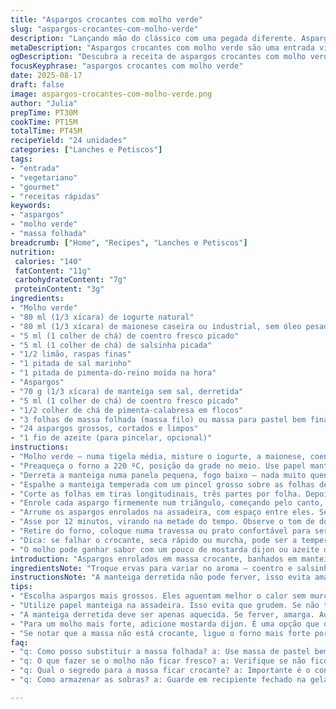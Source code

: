 ```yaml
---
title: "Aspargos crocantes com molho verde"
slug: "aspargos-crocantes-com-molho-verde"
description: "Lançando mão do clássico com uma pegada diferente. Aspargos embrulhados em massa folhada crocante, banhados em manteiga temperada com ervas frescas e pimenta, e um molho cremoso desenvolvido com iogurte natural e maionese, enriquecido com coentro e salsinha no lugar do estragão. Passo a passo adaptado para trazer uma textura mais leve e sabor vibrante. A química entre o crocante da massa e o frescor do molho é mais do que necessária para um petisco diferente, sem complicação. Ideal para aspargos mais grossos, que aguentam o calor forte sem murchar demais. Dá para sentir o perfume do limão e o toque sutil do picante enquanto assa. Sustenta muito bem com um vinho branco leve."
metaDescription: "Aspargos crocantes com molho verde são uma entrada vibrante que mistura crocância e frescor, perfeita para impressionar qualquer convidado."
ogDescription: "Descubra a receita de aspargos crocantes com molho verde que une texturas e sabores únicos, ideal para uma entrada sofisticada."
focusKeyphrase: "aspargos crocantes com molho verde"
date: 2025-08-17
draft: false
image: aspargos-crocantes-com-molho-verde.png
author: "Julia"
prepTime: PT30M
cookTime: PT15M
totalTime: PT45M
recipeYield: "24 unidades"
categories: ["Lanches e Petiscos"]
tags:
- "entrada"
- "vegetariano"
- "gourmet"
- "receitas rápidas"
keywords:
- "aspargos"
- "molho verde"
- "massa folhada"
breadcrumb: ["Home", "Recipes", "Lanches e Petiscos"]
nutrition: 
 calories: "140"
 fatContent: "11g"
 carbohydrateContent: "7g"
 proteinContent: "3g"
ingredients:
- "Molho verde"
- "80 ml (1/3 xícara) de iogurte natural"
- "80 ml (1/3 xícara) de maionese caseira ou industrial, sem óleo pesado"
- "5 ml (1 colher de chá) de coentro fresco picado"
- "5 ml (1 colher de chá) de salsinha picada"
- "1/2 limão, raspas finas"
- "1 pitada de sal marinho"
- "1 pitada de pimenta-do-reino moída na hora"
- "Aspargos"
- "70 g (1/3 xícara) de manteiga sem sal, derretida"
- "5 ml (1 colher de chá) de coentro fresco picado"
- "1/2 colher de chá de pimenta-calabresa em flocos"
- "3 folhas de massa folhada (massa filo) ou massa para pastel bem fina"
- "24 aspargos grossos, cortados e limpos"
- "1 fio de azeite (para pincelar, opcional)"
instructions:
- "Molho verde — numa tigela média, misture o iogurte, a maionese, coentro, salsinha e as raspas de limão. Tempere com sal e pimenta. Leve à geladeira até na hora de usar. Esse molho precisa descanso para apurar o sabor e ficar fresco, nada de pressa."
- "Preaqueça o forno a 220 ºC, posição da grade no meio. Use papel manteiga na assadeira para não grudar nada."
- "Derreta a manteiga numa panela pequena, fogo baixo — nada muito quente para não queimar. Junte o coentro e os flocos de pimenta, misture rápido e tire do fogo antes de evaporar o aroma."
- "Espalhe a manteiga temperada com um pincel grosso sobre as folhas de massa folhada, empilhadas, para criar uma camada uniforme e crocante. Se faltar manteiga, melhor a mais que a menos."
- "Corte as folhas em tiras longitudinais, três partes por folha. Depois cada tira em quatro quadrados, e cada quadrado ao meio, formando triângulos — no total 24 triângulos para as 24 aspargos."
- "Enrole cada aspargo firmemente num triângulo, começando pelo canto, com cuidado para cobrir o meio do aspargo, mas sem sufocar a ponta — assim o crocante fica na medida e o aspargo não amolece em excesso."
- "Arrume os aspargos enrolados na assadeira, com espaço entre eles. Se quiser, pincelar um pouco mais da manteiga temperada por cima — isso ajuda na cor dourada e aroma intenso."
- "Asse por 12 minutos, virando na metade do tempo. Observe o tom de dourado na massa; não pode queimar, mas tem que ficar crocante o suficiente para estalar na boca. O barulho do assar é sua melhor pista."
- "Retire do forno, coloque numa travessa ou prato confortável para servir e acompanhe com o molho verde frio. O contraste da massa quente e o molho gelado é um ponto chave. Se não tiver massa folhada, um substituto é a massa de pastel, embora fique menos delicado."
- "Dica: se falhar o crocante, seca rápido ou murcha, pode ser a temperatura do forno ou a umidade da massa. Pra salvar, deixe o forno mais forte por pedaços curtos, ligando e desligando para não queimar. E não deixe aspargos muito finos, senão cozinham demais."
- "O molho pode ganhar sabor com um pouco de mostarda dijon ou azeite de limão, se quiser sair do básico. Essa receita é brincadeira, exercício de texturas e aromas."
introduction: "Aspargos enrolados em massa crocante, banhados em manteiga com coentro e pimenta, acompanhados por um molho cremoso que mistura iogurte e maionese com ervas frescas. É uma entrada que junta textura e frescor de modo simples e impecável. A principal pegada aqui é controlar cada etapa para o aspargo ficar firme e a massa, crocante, sem cair na armadilha do ressecado. Já testei com ervas diferentes e a mistura com coentro fez toda a diferença, o frescor do molho eleva o prato. Perfeito para impressionar sem esforço e deixar um gostinho de quero mais. A mistura cítrica do limão na manteiga e no molho traz elegância natural. Nunca deixo de lembrar que massa fina não tolera pressa nem erro na temperatura."
ingredientsNote: "Troque ervas para variar no aroma — coentro e salsinha dão frescor diferente do típico dill e estragão. A massa filo é essencial para crocância, mas pastel fino pode entrar em última hora. Use manteiga sem sal para controlar o sal no prato. Pimenta calabresa substitui o pimentão vermelho em flocos para um toque mais quente e seco. O limão raspado não só aromatiza, também equilibra a gordura da manteiga. Se não tiver iogurte, creme de leite azedo é alternativa, embora altere a textura do molho. Sempre prove o molho antes de servir — ele precisa guardar equilíbrio entre ácido, sal e erva."
instructionsNote: "A manteiga derretida não pode ferver, isso evita amargar ou queimar a delicada massa filo. Pincele cada folha com cuidado, uma camada fina e uniforme evita massa encharcada. Cortar triângulos pequenos facilita enrolar e deixa mais crocante. Sem lançar mão do garfo para enrolar; a massa deve fechar sozinha com o toque firme do dedo. No forno, fique de olho no tom dourado, o barulho dos estalos da massa signo de que já está pronta. Vire os aspargos passados 6 minutos para dourar por igual. Se perder tempo antes de assar, massageie os aspargos com um pouco de azeite para evitar que ressequem. O molho deve estar na geladeira, nunca direto na temperatura ambiente. Refaça o molho se prepará-lo antecipadamente demais; o frescor é crucial para equilibrar a manteiga e o calor da massa."
tips:
- "Escolha aspargos mais grossos. Eles aguentam melhor o calor sem murchar. Corte as pontas duras antes de enrolar. Olhe para a cor e a textura; devem ser firmes."
- "Utilize papel manteiga na assadeira. Isso evita que grudem. Se não tiver, asse diretamente na forma untada. Fique atento ao tempo, nada de deixar no forno por muito tempo."
- "A manteiga derretida deve ser apenas aquecida. Se ferver, amarga. Ao adicionar coentro e pimenta, mexa rápido. O aroma é intenso, não deixe evaporar."
- "Para um molho mais forte, adicione mostarda dijon. É uma opção que dá um toque especial. Se não tiver iogurte, você pode usar creme de leite azedo, mas altera a textura."
- "Se notar que a massa não está crocante, ligue o forno mais forte por curtos períodos. Vire os aspargos para dourar uniformemente e escute os estalos ao assar."
faq:
- "q: Como posso substituir a massa folhada? a: Use massa de pastel bem fina. Embora não fique tão delicada, é uma alternativa prática e geralmente disponível."
- "q: O que fazer se o molho não ficar fresco? a: Verifique se não ficou muito tempo fora da geladeira. Sempre faça em cima da hora, para o frescor das ervas."
- "q: Qual o segredo para a massa ficar crocante? a: Importante é o controle da temperatura do forno e da umidade da massa. Não deixe ressecar os aspargos antes de assar."
- "q: Como armazenar as sobras? a: Guarde em recipiente fechado na geladeira. A massa pode murchar. Consuma o mais rápido possível, aquecendo no forno para recuperar a crocância."

---
```

